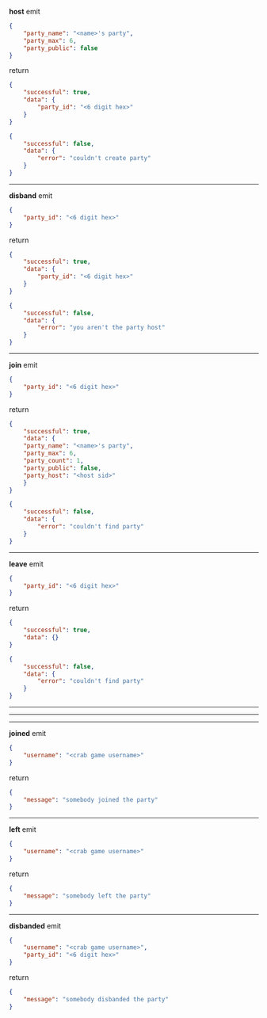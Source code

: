 
**host**
emit
```json
{
    "party_name": "<name>'s party",
    "party_max": 6,
    "party_public": false
}
```
return
```json
{
	"successful": true,
	"data": {
		"party_id": "<6 digit hex>"
	}
}
```
```json
{
	"successful": false,
	"data": {
		"error": "couldn't create party"
	}
}
```
---
**disband**
emit
```json
{
    "party_id": "<6 digit hex>"
}
```
return
```json
{
	"successful": true,
	"data": {
		"party_id": "<6 digit hex>"
	}
}
```
```json
{
	"successful": false,
	"data": {
		"error": "you aren't the party host"
	}
}
```
---
**join**
emit
```json
{
    "party_id": "<6 digit hex>"
}
```
return
```json
{
	"successful": true,
	"data": {
    "party_name": "<name>'s party",
    "party_max": 6,
    "party_count": 1,
    "party_public": false,
    "party_host": "<host sid>"
	}
}
```
```json
{
	"successful": false,
	"data": {
		"error": "couldn't find party"
	}
}
```
---
**leave**
emit
```json
{
    "party_id": "<6 digit hex>"
}
```
return
```json
{
	"successful": true,
	"data": {}
}
```
```json
{
	"successful": false,
	"data": {
		"error": "couldn't find party"
	}
}
```
---
---
---
**joined**
emit
```json
{
    "username": "<crab game username>"
}
```
return
```json
{
	"message": "somebody joined the party"
}
```
---
**left**
emit
```json
{
    "username": "<crab game username>"
}
```
return
```json
{
	"message": "somebody left the party"
}
```
---
**disbanded**
emit
```json
{
    "username": "<crab game username>",
    "party_id": "<6 digit hex>"
}
```
return
```json
{
	"message": "somebody disbanded the party"
}
```
